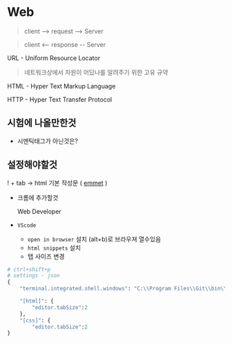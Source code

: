 # Web

> client  --> request --> Server

> client  <-- response --  Server  

 URL  - Uniform Resource Locator

>  네트워크상에서 자원이 어딨나를 알려주기 위한 고유 규약

HTML - Hyper Text Markup Language

HTTP - Hyper Text Transfer Protocol

## 시험에 나올만한것

* 시멘틱태그가 아닌것은? 



## 설정해야할것

! + tab -> html 기본 작성문 ( [emmet](https://docs.emmet.io/cheat-sheet/) )

* 크롬에 추가할것

  Web Developer
  
  
  
* `VScode`

  * `open in browser` 설치 (alt+b)로 브라우져 열수있음
  * `html snippets` 설치
  * 탭 사이즈 변경

```python
# ctrl+shift+p
# settings - json 
{
    "terminal.integrated.shell.windows": "C:\\Program Files\\Git\\bin\\bash.exe",

    "[html]": {
        "editor.tabSize":2
    },
    "[css]": {
        "editor.tabSize":2
}   
```

